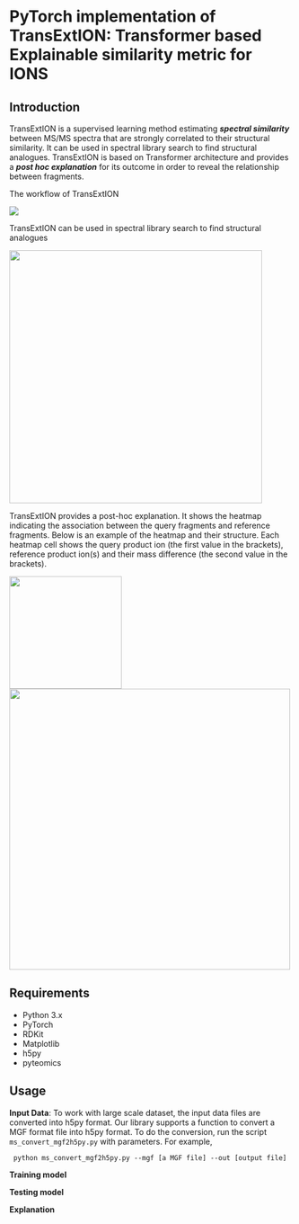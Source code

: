 # PyTorch implementation of TransExtION: Transformer based Explainable similarity metric for IONS 
## Introduction
TransExtION is a supervised learning method estimating ***spectral similarity*** between MS/MS spectra that are strongly correlated to their structural similarity. It can be used in spectral library search to find structural analogues. TransExtION is based on Transformer architecture and provides a ***post hoc explanation*** for its outcome in order to reveal the relationship between fragments.

The workflow of TransExtION
<div>
<image src="https://github.com/banhdzui/TransExtION/assets/37836357/0941f8c1-dc53-4eef-addd-17152ec79c0e">
</div>
  
TransExtION can be used in spectral library search to find structural analogues
<div>
<image src="https://github.com/banhdzui/TransExtION/assets/37836357/17e31fc7-03aa-4438-ba66-136ae6f3f5d1" width="450">
</div>
  
TransExtION provides a post-hoc explanation. It shows the heatmap indicating the association between the query fragments and reference fragments. Below is an example of the heatmap and their structure. Each heatmap cell shows the query product ion (the first value in the brackets), reference product ion(s) and their mass difference (the second value in the brackets).   
  <div>
<image src="https://github.com/banhdzui/TransExtION/assets/37836357/358ca639-b82f-4537-ac34-76f7ac1ff66f" width="200">
<image src="https://github.com/banhdzui/TransExtION/assets/37836357/944c741a-8eb8-4bfd-af8c-6eb3059f8859" width="500">
  </div>
  
## Requirements  
* Python 3.x 
* PyTorch 
* RDKit 
* Matplotlib 
* h5py
* pyteomics

## Usage
**Input Data**: To work with large scale dataset, the input data files are converted into h5py format. Our library supports a function to convert a MGF format file into h5py format. To do the conversion, run the script ```ms_convert_mgf2h5py.py``` with parameters. For example,

<pre><code class="language-python"> python ms_convert_mgf2h5py.py --mgf [a MGF file] --out [output file] </code></pre>
  
**Training model**
  
**Testing model**
  
**Explanation**

